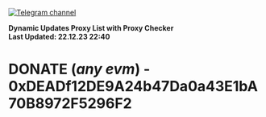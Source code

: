 [![Telegram channel](https://img.shields.io/endpoint?url=https://runkit.io/damiankrawczyk/telegram-badge/branches/master?url=https://t.me/n4z4v0d)](https://t.me/n4z4v0d) 

**Dynamic Updates Proxy List with Proxy Checker**  
**Last Updated: 22.12.23 22:40**

# DONATE (_any evm_) - 0xDEADf12DE9A24b47Da0a43E1bA70B8972F5296F2
